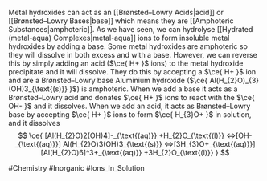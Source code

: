 Metal hydroxides can act as an [[Brønsted–Lowry Acids|acid]] or [[Brønsted–Lowry Bases|base]] which means they are [[Amphoteric Substances|amphoteric]]. As we have seen, we can hydrolyse [[Hydrated (metal-aqua) Complexes|metal-aqua]] ions to form insoluble metal hydroxides by adding a base. Some metal hydroxides are amphoteric so they will dissolve in both excess and with a base. However, we can reverse this by simply adding an acid ($\ce{ H+ }$ ions) to the metal hydroxide precipitate and it will dissolve. They do this by accepting a $\ce{ H+ }$ ion and are a Brønsted–Lowry base
Aluminium hydroxide ($\ce{ Al(H_{2}O)_{3}(OH)3_{\text{(s)}} }$) is amphoteric. When we add a base it acts as a Brønsted–Lowry acid and donates $\ce{ H+ }$ ions to react with the $\ce{ OH- }$ and it dissolves. When we add an acid, it acts as Brønsted–Lowry base by accepting $\ce{ H+ }$ ions to form $\ce{ H_{3}O+ }$ in solution, and it dissolves
$$
\ce{ [Al(H_{2}O)2(OH)4]-_{\text{(aq)}} +H_{2}O_{\text{(l)}} <=>[OH-_{\text{(aq)}}] Al(H_{2}O)3(OH)3_{\text{(s)}} <=>[3H_{3}O+_{\text{(aq)}}] [Al(H_{2}O)6]^3+_{\text{(aq)}} +3H_{2}O_{\text{(l)}} }
$$

#Chemistry #Inorganic #Ions_In_Solution 